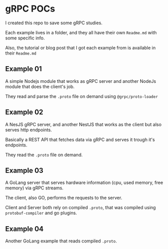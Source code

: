 # gRPC POCs

I created this repo to save some gRPC studies.

Each example lives in a folder, and they all have their own `Readme.md` with some specific info.

Also, the tutorial or blog post that I got each example from is available in their `Readme.md`


## Example 01

A simple Nodejs module that works as gRPC server and another NodeJs module that does the client's job.

They read and parse the `.proto` file on demand using `@grpc/proto-loader`


## Example 02

A NesJS gRPC server, and another NestJS that works as the client but also serves http endpoints.

Basically a REST API that fetches data via gRPC and serves it trough it's endpoints.

They read the `.proto` file on demand.

## Example 03

A GoLang server that serves hardware information (cpu, used memory, free memory) via gRPC streams.

The client, also GO, performs the requests to the server.

Client and Server both rely on compiled `.proto`, that was compiled using `protobuf-compiler` and go plugins.


## Example 04

Another GoLang example that reads compiled `.proto`.